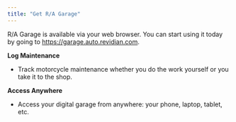 ```yaml
---
title: "Get R/A Garage"
---
```


R/A Garage is available via your web browser.
You can start using it today by going to <https://garage.auto.revidian.com>.

**Log Maintenance**
- Track motorcycle maintenance whether you do the work yourself or you take it to the shop.

**Access Anywhere**
- Access your digital garage from anywhere: your phone, laptop, tablet, etc.
